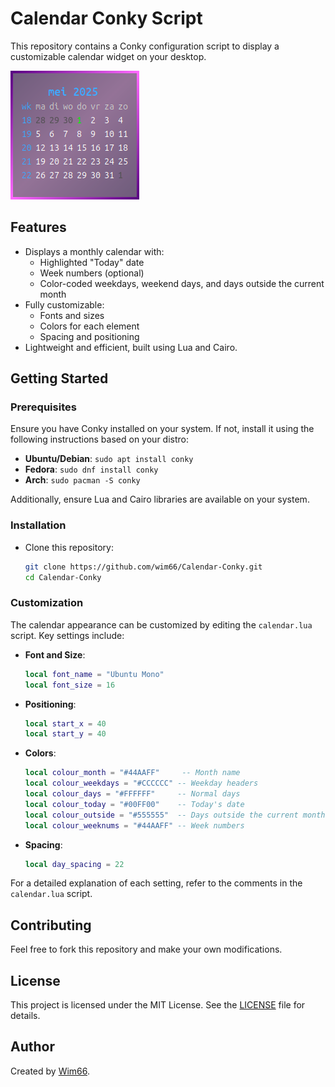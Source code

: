 # Calendar Conky Script

This repository contains a Conky configuration script to display a customizable calendar widget on your desktop.

![Calendar-Conky](preview.png)

## Features

- Displays a monthly calendar with:
  - Highlighted "Today" date
  - Week numbers (optional)
  - Color-coded weekdays, weekend days, and days outside the current month
- Fully customizable:
  - Fonts and sizes
  - Colors for each element
  - Spacing and positioning
- Lightweight and efficient, built using Lua and Cairo.

## Getting Started

### Prerequisites

Ensure you have Conky installed on your system. If not, install it using the following instructions based on your distro:

- **Ubuntu/Debian**: `sudo apt install conky`
- **Fedora**: `sudo dnf install conky`
- **Arch**: `sudo pacman -S conky`

Additionally, ensure Lua and Cairo libraries are available on your system.

### Installation

- Clone this repository:
   ```bash
   git clone https://github.com/wim66/Calendar-Conky.git
   cd Calendar-Conky
   ```

### Customization

The calendar appearance can be customized by editing the `calendar.lua` script. Key settings include:

- **Font and Size**:
  ```lua
  local font_name = "Ubuntu Mono"
  local font_size = 16
  ```

- **Positioning**:
  ```lua
  local start_x = 40
  local start_y = 40
  ```

- **Colors**:
  ```lua
  local colour_month = "#44AAFF"     -- Month name
  local colour_weekdays = "#CCCCCC" -- Weekday headers
  local colour_days = "#FFFFFF"     -- Normal days
  local colour_today = "#00FF00"    -- Today's date
  local colour_outside = "#555555"  -- Days outside the current month
  local colour_weeknums = "#44AAFF" -- Week numbers
  ```

- **Spacing**:
  ```lua
  local day_spacing = 22
  ```

For a detailed explanation of each setting, refer to the comments in the `calendar.lua` script.

## Contributing

Feel free to fork this repository and make your own modifications.

## License

This project is licensed under the MIT License. See the [LICENSE](LICENSE) file for details.

## Author

Created by [Wim66](https://github.com/wim66).